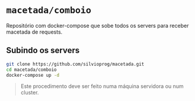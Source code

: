 # `macetada/comboio`

Repositório com docker-compose que sobe todos os servers para receber macetada de
requests.

## Subindo os servers

```bash
git clone https://github.com/silvioprog/macetada.git
cd macetada/comboio
docker-compose up -d
```

> Este procedimento deve ser feito numa máquina servidora ou num cluster.
